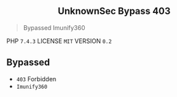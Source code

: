 <h2 align="center">UnknownSec Bypass 403</h2>

> Bypassed Imunify360

PHP `7.4.3` LICENSE `MIT` VERSION `0.2`

Bypassed
----------
* `403` Forbidden
* `Imunify360`

